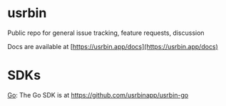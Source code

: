 # usrbin

Public repo for general issue tracking, feature requests, discussion

Docs are available at [https://usrbin.app/docs](https://usrbin.app/docs)

# SDKs

[Go](https://github.com/usrbinapp/usrbin-go): The Go SDK is at https://github.com/usrbinapp/usrbin-go

